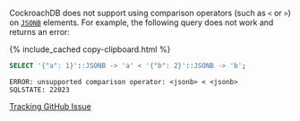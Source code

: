 CockroachDB does not support using comparison operators (such as `<` or `>`) on [`JSONB`](jsonb.html) elements. For example, the following query does not work and returns an error:

{% include_cached copy-clipboard.html %}
~~~ sql
SELECT '{"a": 1}'::JSONB -> 'a' < '{"b": 2}'::JSONB -> 'b';
~~~

~~~
ERROR: unsupported comparison operator: <jsonb> < <jsonb>
SQLSTATE: 22023
~~~

[Tracking GitHub Issue](https://github.com/cockroachdb/cockroach/issues/49144)
